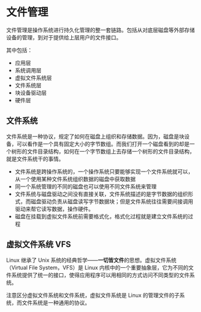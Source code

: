 # 文件管理
文件管理是操作系统进行持久化管理的整一套链路。包括从对底层磁盘等外部存储设备的管理，到对于提供给上层用户的文件接口。

其中包括：
+ 应用层
+ 系统调用层
+ 虚拟文件系统层
+ 文件系统层
+ 块设备驱动层
+ 硬件层

## 文件系统
文件系统是一种协议，规定了如何在磁盘上组织和存储数据。因为，磁盘是块设备，可以看作是一个具有固定大小的字节数组。而我们打开一个磁盘看到的却是一个树形的文件目录结构，如何在一个字节数组上去存储一个树形的文件目录结构，就是文件系统干的事情。

- 文件系统是跨操作系统的，一个操作系统只要能够实现一个文件系统就可以，从一个使用某种文件系统组织数据的磁盘中获取数据
- 同一个系统管理的不同的磁盘也可以使用不同文件系统来管理
- 文件系统与磁盘驱动之间没有直接关联，文件系统描述的是字节数据的组织形式，而磁盘驱动负责从磁盘读写字节数据块；但是文件系统往往需要间接调用驱动来帮它读写数据，操作硬件。
- 磁盘在挂载到虚拟文件系统前需要格式化，格式化过程就是建立文件系统的过程



## 虚拟文件系统 VFS
Linux 继承了 Unix 系统的经典哲学——**一切皆文件**的思想。虚拟文件系统（Virtual File System，VFS）是 Linux 内核中的一个重要抽象层，它为不同的文件系统提供了统一的接口，使得应用程序可以用相同的方式访问不同类型的文件系统。

注意区分虚拟文件系统和文件系统，虚拟文件系统是 Linux 的管理文件的子系统，而文件系统是一种通用的协议。
